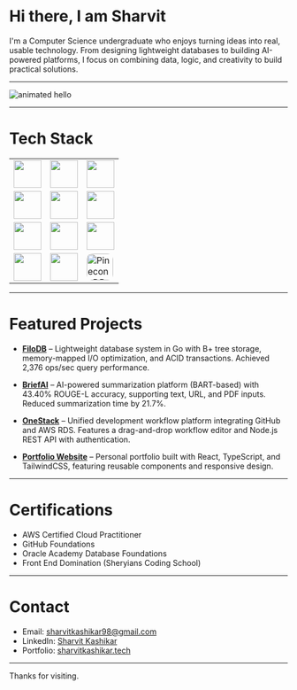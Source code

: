 # Hi there, I am Sharvit
I'm a Computer Science undergraduate who enjoys turning ideas into real, usable technology. From designing lightweight databases to building AI-powered platforms, I focus on combining data, logic, and creativity to build practical solutions.  

---

<img src="https://github.com/Anmol-Baranwal/Cool-GIFs-For-GitHub/assets/74038190/9be4d344-6782-461a-b5a6-32a07bf7b34e" width="max" alt="animated hello">

---

# Tech Stack
<div align="center">
  <table border="0" cellspacing="10" cellpadding="0" style="border:none;">
    <tr>
      <td><img src="https://skillicons.dev/icons?i=typescript" width="50"/></td>
      <td><img src="https://skillicons.dev/icons?i=react" width="50"/></td>
      <td><img src="https://skillicons.dev/icons?i=nextjs" width="50"/></td>
    </tr>
    <tr>
      <td><img src="https://skillicons.dev/icons?i=nodejs" width="50"/></td>
      <td><img src="https://skillicons.dev/icons?i=express" width="50"/></td>
      <td><img src="https://skillicons.dev/icons?i=prisma" width="50"/></td>
    </tr>
    <tr>
      <td><img src="https://skillicons.dev/icons?i=python" width="50"/></td>
      <td><img src="https://skillicons.dev/icons?i=c" width="50"/></td>
      <td><img src="https://skillicons.dev/icons?i=cpp" width="50"/></td>
    </tr>
    <tr>
      <td><img src="https://skillicons.dev/icons?i=mongodb" width="50"/></td>
      <td><img src="https://skillicons.dev/icons?i=postgresql" width="50"/></td>
      <td><img src="https://avatars.githubusercontent.com/u/54333248?s=200&v=4" width="48" alt="PineconeDB" style="border-radius:10px;"/></td>
    </tr>
  </table>
</div>





 

---

# Featured Projects
- **[FiloDB](https://github.com/sharvitKashikar/FiloDB)** – Lightweight database system in Go with B+ tree storage, memory-mapped I/O optimization, and ACID transactions. Achieved 2,376 ops/sec query performance.  

- **[BriefAI](https://github.com/sharvitKashikar/Brief-AI)** – AI-powered summarization platform (BART-based) with 43.40% ROUGE-L accuracy, supporting text, URL, and PDF inputs. Reduced summarization time by 21.7%.  

- **[OneStack](https://github.com/onestack-team)** – Unified development workflow platform integrating GitHub and AWS RDS. Features a drag-and-drop workflow editor and Node.js REST API with authentication.  

- **[Portfolio Website](https://sharvitkashikar.tech/)** – Personal portfolio built with React, TypeScript, and TailwindCSS, featuring reusable components and responsive design.  

---

# Certifications
- AWS Certified Cloud Practitioner  
- GitHub Foundations  
- Oracle Academy Database Foundations  
- Front End Domination (Sheryians Coding School)  
---

# Contact
- Email: sharvitkashikar98@gmail.com  
- LinkedIn: [Sharvit Kashikar](https://www.linkedin.com/in/sharvit-kashikar)  
- Portfolio: [sharvitkashikar.tech](https://sharvitkashikar.tech)  

---

Thanks for visiting.
